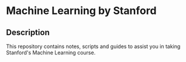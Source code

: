 # Machine Learning by Stanford

## Description
This repository contains notes, scripts and guides to assist you in taking Stanford's Machine Learning course. 


